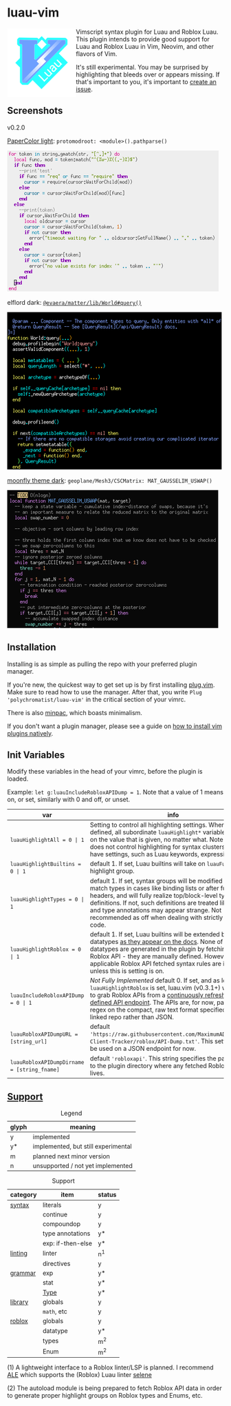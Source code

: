 # luau-vim

<img style="float: left;" src="luau-vim-repologo-160x160.png"/>

Vimscript syntax plugin for Luau and Roblox Luau. This plugin intends to provide good support for Luau and Roblox Luau in Vim, Neovim, and other flavors of Vim.

It's still experimental. You may be surprised by highlighting that bleeds over or appears missing. If that's important to you, it's important to [create an issue](https://github.com/polychromatist/luau-vim/issues).

## Screenshots

v0.2.0

[PaperColor light](https://github.com/NLKNguyen/papercolor-theme): `protomodroot: <module>().pathparse()`

![protomodroot: \<module\>().pathparse()](screenshots/protomodroot_parser1.png)

elflord dark: [`@evaera/matter/lib/World#query()`](https://github.com/evaera/matter/blob/dc6edffcb1e41fb1b34ebbacb052fb10f445e417/lib/World.lua#L555)

![@evaera/matter/lib/World#query()](screenshots/evaera_matter_world_query.png)

[moonfly theme dark](https://github.com/bluz71/vim-moonfly-colors): `geoplane/Mesh3/CSCMatrix: MAT_GAUSSELIM_USWAP()`

![geoplane/Mesh3/CSCMatrix: MAT_GAUSSELIM_USWAP()](screenshots/geoplane-mesh3-cscmat-nfn.png)

## Installation
Installing is as simple as pulling the repo with your preferred plugin manager.

If you're new, the quickest way to get set up is by first installing [plug.vim](https://github.com/vim-plug/plug.vim).
Make sure to read how to use the manager.
After that, you write `Plug 'polychromatist/luau-vim'` in the critical section of your vimrc.

There is also [minpac](https://github.com/k-takata/minpac), which boasts minimalism.

If you don't want a plugin manager, please see a guide on [how to install vim plugins natively](https://www.youtube.com/watch?v=3fkTCkc687s).

## Init Variables

Modify these variables in the head of your vimrc, before the plugin is loaded.

Example: `let g:luauIncludeRobloxAPIDump = 1`. Note that a value of 1 means on, or set, similarly with 0 and off, or unset.

<table>
  <thead>
    <th>var</th>
    <th>info</th>
  </thead>
  <tbody>
    <tr>
      <td><code>luauHighlightAll = 0 | 1</code></td>
      <td>Setting to control all highlighting settings. When this is defined, all subordinate <code>luauHighlight*</code> variables will take on the value that is given, no matter what. Note that this does not control highlighting for syntax clusters that don't have settings, such as Luau keywords, expressions, etc. </td>
    </tr>
    <tr>
      <td><code>luauHighlightBuiltins = 0 | 1</code></td>
      <td>default 1. If set, Luau builtins will take on <code>luauFunction</code> highlight group.</td>
    </tr>
    <tr>
      <td><code>luauHighlightTypes = 0 | 1</code></td>
      <td>default 1. If set, syntax groups will be modified to try to match types in cases like binding lists or after function headers, and will fully realize top/block-level type definitions. If not, such definitions are treated like tables, and type annotations  may appear strange. Not recommended as off when dealing with strictly typed code.</td>
    </tr>
    <tr>
      <td><code>luauHighlightRoblox = 0 | 1</code></td>
      <td>default 1. If set, Luau builtins will be extended by Roblox datatypes <a href="https://create.roblox.com/docs/reference/engine/datatypes">as they appear on the docs</a>. None of these datatypes are generated in the plugin by fetching the Roblox API - they are manually defined. However, any applicable Roblox API fetched syntax rules are impossible unless this is setting is on.</td>
    </tr>
    <tr>
      <td><code>luauIncludeRobloxAPIDump = 0 | 1</code></td>
      <td><em>Not Fully Implemented</em> default 0. If set, and as long as <code>luauHighlightRoblox</code> is set, luau.vim (v0.3.1+) will attempt to grab Roblox APIs from a <a href="https://github.com/MaximumADHD/Roblox-Client-Tracker">continuously refreshed, user-defined API endpoint</a>. The APIs are, for now, parsed using regex on the compact, raw text format specified in the linked repo rather than JSON.</td>
    </tr>
    <tr>
      <td><code>luauRobloxAPIDumpURL = [string_url]</code></td>
      <td>default <code>'https://raw.githubusercontent.com/MaximumADHD/Roblox-Client-Tracker/roblox/API-Dump.txt'</code>. This setting cannot be used on a JSON endpoint for now.</td>
    </tr>
    <tr>
      <td><code>luauRobloxAPIDumpDirname = [string_fname]</code></td>
      <td>default <code>'robloxapi'</code>. This string specifies the path relative to the plugin directory where any fetched Roblox API data lives.</td>
    </tr>
  </tbody>
</table>

## [Support](https://luau-lang.org)

<table>
  <caption>Legend</caption>
  <thead>
    <th>glyph</th>
    <th>meaning</th>
  </thead>
  <tbody>
    <tr><td>y</td><td>implemented</td></tr>
    <tr><td>y*</td><td>implemented, but still experimental</td></tr>
    <tr><td>m</td><td>planned next minor version</td></tr>
    <tr><td>n</td><td>unsupported / not yet implemented</td></tr>
  </tbody>
</table>

<table>
  <caption>Support</caption>
  <thead>
    <th>category</th>
    <th>item</th>
    <th>status</th>
  </thead>
  <tbody>
    <tr>
      <td><a href="https://luau-lang.org/syntax">syntax</a></td>
      <td>literals</td><td>y</td>
    </tr>
    <tr>
      <td />
      <td>continue</td><td>y</td>
    </tr>
    <tr>
      <td />
      <td>compoundop</td><td>y</td>
    </tr>
    <tr>
      <td />
      <td>type annotations</td><td>y*</td>
    </tr>
    <tr>
      <td />
      <td>exp: if-then-else</td><td>y*</td>
    </tr>
    <tr>
      <td><a href="https://luau-lang.org/linting">linting</a></td>
      <td>linter</td><td>n<sup>1</sup></td>
    </tr>
    <tr>
      <td />
      <td>directives</td><td>y</td>
    </tr>
    <tr>
      <td><a href="https://luau-lang.org/grammar">grammar</a></td>
      <td>exp</td><td>y*</td>
    </tr>
    <tr>
      <td />
      <td>stat</td><td>y*</td>
    </tr>
    <tr>
      <td />
      <td><a href="https://luau-lang.org/typecheck">Type</a></td><td>y*</td>
    </tr>
    <tr>
      <td><a href="https://luau-lang.org/library">library</a></td>
      <td>globals</td><td>y</td>
    </tr>
    <tr>
      <td />
      <td><code>math</code>, etc</td><td>y</td>
    </tr>
    <tr>
      <td><a href="https://create.roblox.com/docs/engine">roblox</a></td>
      <td>globals</td><td>y</td>
    </tr>
    <tr>
      <td />
      <td>datatype</td><td>y*</td>
    </tr>
    <tr>
      <td />
      <td>types</td><td>m<sup>2</sup></td>
    </tr>
    <tr>
      <td />
      <td>Enum</td><td>m<sup>2</sup></td>
    </tr>
  </tbody>
</table>

(1) A lightweight interface to a Roblox linter/LSP is planned. I recommend [ALE](https://github.com/dense-analysis/ale) which supports the (Roblox) Luau linter [selene](https://github.com/Kampfkarren/selene)

(2) The autoload module is being prepared to fetch Roblox API data in order to generate proper highlight groups on Roblox types and Enums, etc.
